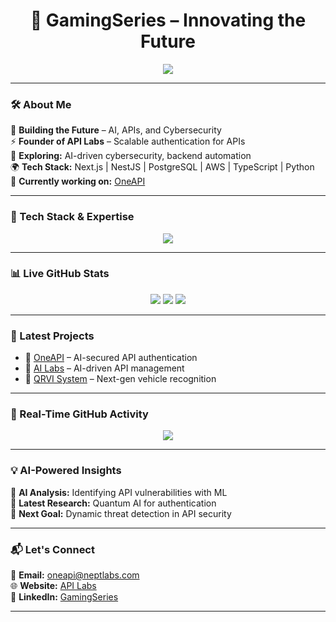 <h1 align="center">🚀 GamingSeries – Innovating the Future</h1>

<p align="center">
  <img src="https://readme-typing-svg.herokuapp.com?font=Orbitron&color=0AFFEF&center=true&vCenter=true&width=600&lines=Next-Gen+AI+%7C+Cybersecurity+%7C+Backend+Dev;Building+Tomorrow's+Technology;Crafting+Futuristic+APIs+and+AI+Models" />
</p>

---

### 🛠️ **About Me**
🚀 **Building the Future** – AI, APIs, and Cybersecurity  
⚡ **Founder of API Labs** – Scalable authentication for APIs  
🧠 **Exploring:** AI-driven cybersecurity, backend automation  
🌍 **Tech Stack:** Next.js | NestJS | PostgreSQL | AWS | TypeScript | Python  
🔗 **Currently working on:** [OneAPI](https://github.com/GamingSeries/OneAPI)  

---

### **🔬 Tech Stack & Expertise**
<p align="center">
  <img src="https://skillicons.dev/icons?i=nextjs,nestjs,postgres,aws,react,ts,python,cpp,linux,bash" />
</p>

---

### **📊 Live GitHub Stats**
<p align="center">
  <img src="https://github-readme-stats.vercel.app/api?username=GamingSeries&show_icons=true&theme=radical" />
  <img src="https://github-readme-streak-stats.herokuapp.com/?user=GamingSeries&theme=radical" />
  <img src="https://github-readme-stats.vercel.app/api/top-langs/?username=GamingSeries&layout=compact&theme=radical" />
</p>

---

### **🚀 Latest Projects**
- 🔹 [OneAPI](https://github.com/GamingSeries/OneAPI) – AI-secured API authentication  
- 🔹 [AI Labs](https://github.com/GamingSeries/AILabs) – AI-driven API management  
- 🔹 [QRVI System](https://github.com/GamingSeries/QRVI) – Next-gen vehicle recognition  

---

### **📡 Real-Time GitHub Activity**
<p align="center">
  <img src="https://github-readme-activity-graph.vercel.app/graph?username=GamingSeries&theme=react-dark" />
</p>

---

### **💡 AI-Powered Insights**
🔹 **AI Analysis:** Identifying API vulnerabilities with ML  
🔹 **Latest Research:** Quantum AI for authentication  
🔹 **Next Goal:** Dynamic threat detection in API security  

---

### **📬 Let's Connect**
📧 **Email:** [oneapi@neptlabs.com](mailto:oneapi@neptlabs.com)  
🌐 **Website:** [API Labs](https://neptlabs.com)  
🔗 **LinkedIn:** [GamingSeries](https://www.linkedin.com/in/gamingseries)  

---

